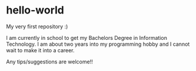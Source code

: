 # hello-world
My very first repository :)

I am currently in school to get my Bachelors Degree in Information Technology.
I am about two years into my programming hobby and I cannot wait to make it into a career. 

Any tips/suggestions are welcome!!
